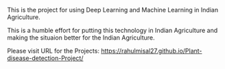 This is the project for using Deep Learning and Machine Learning in Indian Agriculture. 

This is a humble effort for putting this technology in Indian Agriculture and making the situaion better for the Indian Agriculture.

Please visit URL for the Projects: https://rahulmisal27.github.io/Plant-disease-detection-Project/
